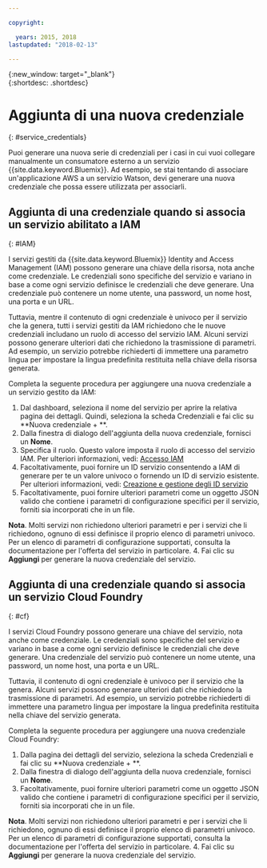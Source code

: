 ```yaml
---

copyright:

  years: 2015, 2018
lastupdated: "2018-02-13"

---
```


{:new_window: target="_blank"}  
{:shortdesc: .shortdesc}


# Aggiunta di una nuova credenziale
{: #service_credentials}

Puoi generare una nuova serie di credenziali per i casi in cui vuoi collegare manualmente un consumatore esterno a un servizio {{site.data.keyword.Bluemix}}. Ad esempio, se stai tentando di associare un'applicazione AWS a un servizio Watson, devi generare una nuova credenziale che possa essere utilizzata per associarli.

## Aggiunta di una credenziale quando si associa un servizio abilitato a IAM
{: #IAM}

I servizi gestiti da {{site.data.keyword.Bluemix}} Identity and Access Management (IAM) possono generare una chiave della risorsa, nota anche come credenziale. Le credenziali sono specifiche del servizio e variano in base a come ogni servizio definisce le credenziali che deve generare. Una credenziale può contenere un nome utente, una password, un nome host, una porta e un URL. 

Tuttavia, mentre il contenuto di ogni credenziale è univoco per il servizio che la genera, tutti i servizi gestiti da IAM richiedono che le nuove credenziali includano un ruolo di accesso del servizio IAM. Alcuni servizi possono generare ulteriori dati che richiedono la trasmissione di parametri. Ad esempio, un servizio potrebbe richiederti di immettere una parametro lingua per impostare la lingua predefinita restituita nella chiave della risorsa generata. 

Completa la seguente procedura per aggiungere una nuova credenziale a un servizio gestito da IAM:

1. Dal dashboard, seleziona il nome del servizio per aprire la relativa pagina dei dettagli. Quindi, seleziona la scheda Credenziali e fai clic su **Nuova credenziale + **.
2. Dalla finestra di dialogo dell'aggiunta della nuova credenziale, fornisci un **Nome**.
3. Specifica il ruolo. Questo valore imposta il ruolo di accesso del servizio IAM. Per ulteriori informazioni, vedi: [Accesso IAM](/docs/iam/users_roles.html#userroles)
4. Facoltativamente, puoi fornire un ID servizio consentendo a IAM di generare per te un valore univoco o fornendo un ID di servizio esistente. Per ulteriori informazioni, vedi: [Creazione e gestione degli ID servizio](https://console.stage1.bluemix.net/docs/iam/serviceid.html#serviceids)
3. Facoltativamente, puoi fornire ulteriori parametri come un oggetto JSON valido che contiene i parametri di configurazione specifici per il servizio, forniti sia incorporati che in un file.

  **Nota**. Molti servizi non richiedono ulteriori parametri e per i servizi che li richiedono, ognuno di essi definisce il proprio elenco di parametri univoco. Per un elenco di parametri di configurazione supportati, consulta la documentazione per l'offerta del servizio in particolare.
4. Fai clic su **Aggiungi** per generare la nuova credenziale del servizio.

## Aggiunta di una credenziale quando si associa un servizio Cloud Foundry
{: #cf}

I servizi Cloud Foundry possono generare una chiave del servizio, nota anche come credenziale. Le credenziali sono specifiche del servizio e variano in base a come ogni servizio definisce le credenziali che deve generare. Una credenziale del servizio può contenere un nome utente, una password, un nome host, una porta e un URL. 

Tuttavia, il contenuto di ogni credenziale è univoco per il servizio che la genera. Alcuni servizi possono generare ulteriori dati che richiedono la trasmissione di parametri. Ad esempio, un servizio potrebbe richiederti di immettere una parametro lingua per impostare la lingua predefinita restituita nella chiave del servizio generata. 

Completa la seguente procedura per aggiungere una nuova credenziale Cloud Foundry:

1. Dalla pagina dei dettagli del servizio, seleziona la scheda Credenziali e fai clic su **Nuova credenziale + **.
2. Dalla finestra di dialogo dell'aggiunta della nuova credenziale, fornisci un **Nome**.
3. Facoltativamente, puoi fornire ulteriori parametri come un oggetto JSON valido che contiene i parametri di configurazione specifici per il servizio, forniti sia incorporati che in un file.

  **Nota**. Molti servizi non richiedono ulteriori parametri e per i servizi che li richiedono, ognuno di essi definisce il proprio elenco di parametri univoco. Per un elenco di parametri di configurazione supportati, consulta la documentazione per l'offerta del servizio in particolare.
4. Fai clic su **Aggiungi** per generare la nuova credenziale del servizio.

